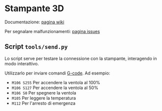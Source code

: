 Stampante 3D
============

Documentazione: [pagina wiki](../../wiki)

Per segnalare malfunzionamenti: [pagina issues](../../issues)

## Script `tools/send.py`

Lo script serve per testare la connessione con la stampante, interagendo in modo interattivo.

Utilizzarlo per inviare comandi [G-code](http://reprap.org/wiki/G-code). Ad esempio:
- `M106 S255` Per accendere la ventola al 100%
- `M106 S127` Per accendere la ventola al 50%
- `M106 S0` Per spegnere la ventola
- `M105` Per leggere la temperatura
- `M112` Per l'arresto di emergenza
